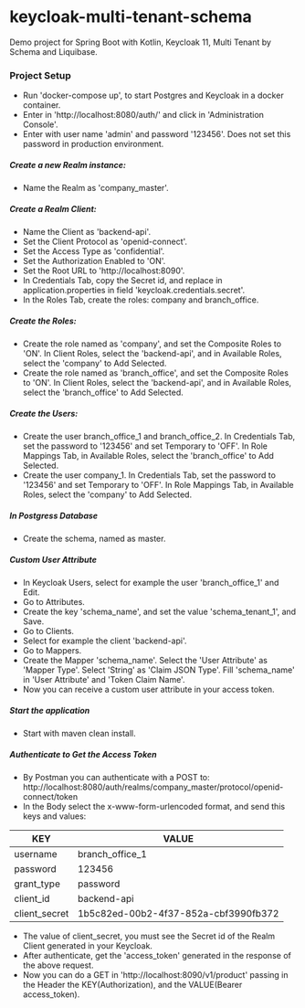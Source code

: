 # keycloak-multi-tenant-schema
Demo project for Spring Boot with Kotlin, Keycloak 11, Multi Tenant by Schema and Liquibase.

### Project Setup

- Run 'docker-compose up', to start Postgres and Keycloak in a docker container.
- Enter in 'http://localhost:8080/auth/' and click in 'Administration Console'.
- Enter with user name 'admin' and password '123456'. Does not set this password in production environment.

##### Create a new Realm instance:
- Name the Realm as 'company_master'.

##### Create a Realm Client:
- Name the Client as 'backend-api'.
- Set the Client Protocol as 'openid-connect'.
- Set the Access Type as 'confidential'.
- Set the Authorization Enabled to 'ON'.
- Set the Root URL to 'http://localhost:8090'.
- In Credentials Tab, copy the Secret id, and replace in application.properties in field 'keycloak.credentials.secret'.
- In the Roles Tab, create the roles: company and branch_office.

##### Create the Roles:
- Create the role named as 'company', and set the Composite Roles to 'ON'. In Client Roles, select the 'backend-api', and in Available Roles, select the 'company' to Add Selected.
- Create the role named as 'branch_office', and set the Composite Roles to 'ON'. In Client Roles, select the 'backend-api', and in Available Roles, select the 'branch_office' to Add Selected.

##### Create the Users:
- Create the user branch_office_1 and branch_office_2. In Credentials Tab, set the password to '123456' and set Temporary to 'OFF'. In Role Mappings Tab, in Available Roles, select the 'branch_office' to Add Selected.
- Create the user company_1. In Credentials Tab, set the password to '123456' and set Temporary to 'OFF'. In Role Mappings Tab, in Available Roles, select the 'company' to Add Selected.

##### In Postgress Database
- Create the schema, named as master.

##### Custom User Attribute
- In Keycloak Users, select for example the user 'branch_office_1' and Edit.
- Go to Attributes.
- Create the key 'schema_name', and set the value 'schema_tenant_1', and Save.
- Go to Clients.
- Select for example the client 'backend-api'.
- Go to Mappers.
- Create the Mapper 'schema_name'. Select the 'User Attribute' as 'Mapper Type'. Select 'String' as 'Claim JSON Type'. Fill 'schema_name' in 'User Attribute' and 'Token Claim Name'.
- Now you can receive a custom user attribute in your access token.

##### Start the application
- Start with maven clean install.

##### Authenticate to Get the Access Token
- By Postman you can authenticate with a POST to: http://localhost:8080/auth/realms/company_master/protocol/openid-connect/token
- In the Body select the x-www-form-urlencoded format, and send this keys and values:

| KEY           | VALUE                                |
| ------------- | ------------------------------------ |
| username      | branch_office_1                      |
| password      | 123456                               |
| grant_type    | password                             |
| client_id     | backend-api                          |
| client_secret | 1b5c82ed-00b2-4f37-852a-cbf3990fb372 |

- The value of client_secret, you must see the Secret id of the Realm Client generated in your Keycloak.
- After authenticate, get the 'access_token' generated in the response of the above request.
- Now you can do a GET in 'http://localhost:8090/v1/product' passing in the Header the KEY(Authorization), and the VALUE(Bearer access_token).
